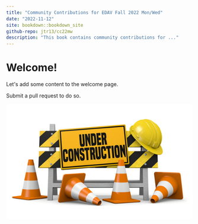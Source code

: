 ```yaml
---
title: "Community Contributions for EDAV Fall 2022 Mon/Wed"
date: "2022-11-12"
site: bookdown::bookdown_site
github-repo: jtr13/cc22mw
description: "This book contains community contributions for ..."
---
```


# Welcome!

Let's add some content to the welcome page.

Submit a pull request to do so.

![Under construction](under_construction.jpg)
